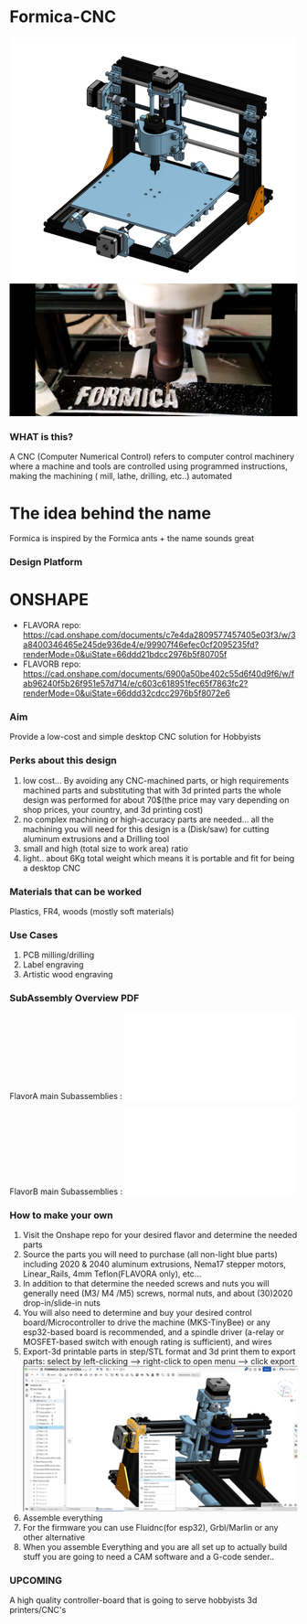 # Formica-CNC
![Formica_flavorB_iso0](images/Formica_flavorB_iso0.png)
![work](images/work.jpg)
### WHAT is this? 
A CNC (Computer Numerical Control) refers to computer control machinery where a machine and tools are controlled using programmed instructions, making the machining ( mill, lathe, drilling, etc..) automated


# The idea behind the name 
Formica is inspired by the Formica ants + the name sounds great

### Design Platform
# ONSHAPE
* FLAVORA repo: https://cad.onshape.com/documents/c7e4da2809577457405e03f3/w/3a8400346465e245de936de4/e/99907f46efec0cf2095235fd?renderMode=0&uiState=66ddd21bdcc2976b5f80705f
* FLAVORB repo: https://cad.onshape.com/documents/6900a50be402c55d6f40d9f6/w/fab96240f5b26f951e57d714/e/c603c618951fec65f7863fc2?renderMode=0&uiState=66ddd32cdcc2976b5f8072e6

### Aim
Provide a low-cost and simple desktop CNC solution for Hobbyists

### Perks about this design
1) low cost... By avoiding any CNC-machined parts, or high requirements machined parts and substituting that with 3d printed parts the whole design was performed for about 70$(the price may vary depending on shop prices, your country, and 3d printing cost)
2) no complex machining or high-accuracy parts are needed... all the machining you will need for this design is a (Disk/saw) for cutting aluminum extrusions and a Drilling tool
3) small and high (total size to work area) ratio
4) light.. about 6Kg total weight which means it is portable and fit for being a desktop CNC

### Materials that can be worked 
Plastics, FR4, woods (mostly soft materials)

### Use Cases
1) PCB milling/drilling
2) Label engraving
3) Artistic wood engraving 

### SubAssembly Overview PDF
FlavorA main Subassemblies : ![Download/View the PDF](./FlavorA/Main_Machine_assembly_formica_flavorA.pdf)

FlavorB main Subassemblies : ![Download/View the PDF](./FlavorB/Main_Machine_assembly_formica_flavorB.pdf)

### How to make your own 
1) Visit the Onshape repo for your desired flavor and determine the needed parts
2) Source the parts you will need to purchase (all non-light blue parts) including 2020 & 2040 aluminum extrusions, Nema17 stepper motors, Linear_Rails, 4mm Teflon(FLAVORA only), etc...
3) In addition to that determine the needed screws and nuts you will generally need (M3/ M4 /M5) screws, normal nuts, and about (30)2020 drop-in/slide-in nuts
4) You will also need to determine and buy your desired control board/Microcontroller to drive the machine (MKS-TinyBee) or any esp32-based board is recommended, and a spindle driver (a-relay or MOSFET-based switch with enough rating is sufficient), and wires
5) Export-3d printable parts in step/STL format and 3d print them 
   to export parts: select by left-clicking --> right-click to open menu --> click export
   ![how_to_img0](images/how_to_img0.png)
6) Assemble everything
7) For the firmware you can use Fluidnc(for esp32), Grbl/Marlin or any other alternative 
8) When you assemble Everything and you are all set up to actually build stuff you are going to need a CAM software and a G-code sender..

### UPCOMING 
 A high quality controller-board that is going to serve hobbyists 3d printers/CNC's

